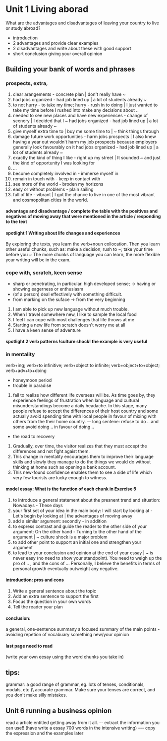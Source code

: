 # Unit 1 Living aborad
What are the advantages and disadvantages of leaving your country to live or study abroad?
- introduction
- 2 advantages and provide clear examples
- 2 disadvantages and write about these with good support
- short conclusion giving your overall opinion

## Building your bank of words and phrases
### prospects, extra, 
1. clear arangements - concrete plan | don't really have ~
1. had jobs organized - had job lined up | a lot of students already ~
1. to not hurry - to take my time; hurry - rush in to doing | I just wanted to take my time before I rushed into make any decisions about ..
1. needed to see new places and have new experiences - change of scenery | I decided that I ~ 
had jobs organized - had job lined up | a lot of students already ~
1. give myself extra time to | buy me some time to | ~ think things through 
1. damage future work opportunities - harm jobs prospects | I also knew having a year out wouldn't harm my job prospects because employers generally look favourably on it had jobs organized - had job lined up | a lot of students already ~
1. exactly the kind of thing I like - right up my street | It sounded ~ and just the kind of opportunity I was looking for
1. ...
1. become completely involved in - immerse myself in
1. remain in touch with - keep in contact with
1. see more of the world - broden my horizons
1. easy or without problems - plain sailing
1. full of life - vibrant | I got the chance to live in one of the most vibrant and cosmopolitan cities in the world.
#### advantage and disadvantage /  complete the table with the positives and negatives of moving away that were mentioned in the article / responding to the text


#### spotlight 1 Writing about life changes and experiences
By exploring the texts, you learn the verb+noun collocation. Then you learn other useful chunks, such as:
make a decision; rush to ~; take your time before you ~
The more chunks of language you can learn, the more flexible your writing will be in the exam.

### cope with, scratch, keen sense
- sharp or penetrating, in particular. high developed sense; -> having or showing eagerness or enthusiasm
- (of a person) deal effectively with something difficult.
- from marking on the suface -> from the very beginning
1. I am able to pick up new language without much trouble.
1. When I travel somewhere new, I like to sample the local food
1. I feel I can cope with most challenges that life throws at me
1. Starting a new life from scratch doesn't worry me at all
1. I have a keen sense of adventure


#### spotlight 2 verb patterns  !culture shock! the example is very useful
### in mentality
verb+ing; verb+to infinitive; verb+object to infinite; verb+object+to+object;  verb+adv+to+doing
- honeymoon period
- trouble in paradise
1. fail to realize how different life overseas will be. As time goes by, they experience feelings of frustration when language and cultural misunderstandings become a daily headache. In this stage, many people refuse to accept the differences of their host country and some actually avoid spending time with local people in favour of mixing with others from the their home country.    -- long sentene: refuse to do .. and some avoid doing .. in favour of doing .. 
- the road to recovery
1. Gradually, over time, the visitor realizes that they must accept the differences and not fight agaist them. 
1. This change in mentality encourages them to improve their language skills and slowly they manage to do the things we would do without thinking at home such as opening a bank account. 
1. This new-found confidence enables them to see a side of life which very few tourists are lucky enough to witness.


#### model essay: What is the function of each chunk in Exercise 5
1. to introduce a general statement about the presnent trend and situation: Nowadays - These days 
1. your first set of your idea in the main body: I will start by looking at - Let's begin by looking at | the advantages of moving away 
1. add a similar argument: secondly - in addition  
1. to express contrast and guide the reader to the other side of your argument: On the other hand - Turning to the other hand of the argument | ~ culture shock is a major problem  
1. to add other point to support an initial one and strengthen your argument 
1. to lead to your conclusion and opinion at the end of your essay | ~ is never easy (no need to show your standpoint). You need to weigh up the pro of .. , and the cons of ... Personally, I believe the benefits in terms of personal growth eventually outweight any negative.

#### introduction: pros and cons
1. Write a general sentence about the topic
1. Add an extra sentence to support the first
1. Focus the question in your own words
1. Tell the reader your plan

#### conclusion:
a general, one-sentence summany
a focused summary of the main points - avoiding repetion of vocabuary
something new/your opinion


#### last page need to read







(write your own eesay using the word chunks you take in)

## tips:
grammar: a good range of grammar, eg. lots of tenses, conditionals, modals, etc.)\\
accurate grammar. Make sure your tenses are correct, and you don't make silly mistakes.



## Unit 6 running a business   opinion
read a article entitled getting away from it all. -- extract the information you can use!!
(have write a essay 700 words in the intensive writing)  --- copy the expression and the examples later

